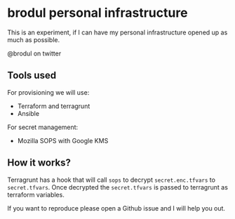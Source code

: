 # brodul personal infrastructure

This is an experiment, if I can have my personal infrastructure opened up as much as possible.

@brodul on twitter

## Tools used

For provisioning we will use:

- Terraform and terragrunt
- Ansible

For secret management:

- Mozilla SOPS with Google KMS

## How it works?

Terragrunt has a hook that will call `sops` to decrypt `secret.enc.tfvars` to `secret.tfvars`. Once decrypted the `secret.tfvars` is passed to terragrunt as terraform variables. 

If you want to reproduce please open a Github issue and I will help you out. 
